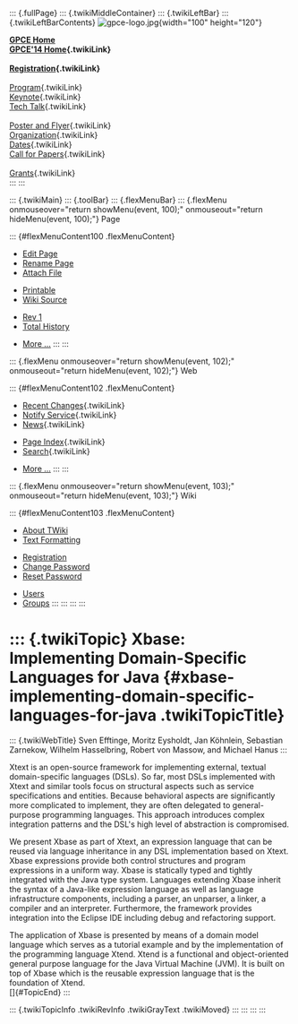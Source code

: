 ::: {.fullPage}
::: {.twikiMiddleContainer}
::: {.twikiLeftBar}
::: {.twikiLeftBarContents}
![gpce-logo.jpg](../pub/GPCE14/WebLeftBar/gpce-logo.jpg){width="100"
height="120"}

**[GPCE Home](http://program-transformation.org/Gpce)**\
**[GPCE\'14 Home](WebHome){.twikiLink}**\
\
**[Registration](GpceRegistration){.twikiLink}**\
\
[Program](ConferenceProgram){.twikiLink}\
[Keynote](KeynoteSpeakers){.twikiLink}\
[Tech Talk](TechTalk){.twikiLink}\
\
[Poster and Flyer](Poster){.twikiLink}\
[Organization](ConferenceOrganization){.twikiLink}\
[Dates](ImportantDates){.twikiLink}\
[Call for Papers](CallForPapers){.twikiLink}\
\
[Grants](Grants){.twikiLink}\
:::
:::

::: {.twikiMain}
::: {.toolBar}
::: {.flexMenuBar}
::: {.flexMenu onmouseover="return showMenu(event, 100);" onmouseout="return hideMenu(event, 100);"}
Page

::: {#flexMenuContent100 .flexMenuContent}
-   [Edit
    Page](http://www.program-transformation.org/edit/GPCE14/P112Efftinge?t=1536828856)
-   [Rename
    Page](http://www.program-transformation.org/rename/GPCE14/P112Efftinge)
-   [Attach
    File](http://www.program-transformation.org/attach/GPCE14/P112Efftinge)

<!-- -->

-   [Printable](http://www.program-transformation.org/view/GPCE14/P112Efftinge?skin=print.pattern)
-   [Wiki
    Source](http://www.program-transformation.org/view/GPCE14/P112Efftinge?skin=text&raw=on&contenttype=text/plain)

<!-- -->

-   [Rev
    1](http://www.program-transformation.org/view/GPCE14/P112Efftinge?rev=1.1)
-   [Total
    History](http://www.program-transformation.org/rdiff/GPCE14/P112Efftinge)

<!-- -->

-   [More
    \...](http://www.program-transformation.org/oops/GPCE14/P112Efftinge?template=oopsmore&param1=1.1&param2=1.1)
:::
:::

::: {.flexMenu onmouseover="return showMenu(event, 102);" onmouseout="return hideMenu(event, 102);"}
Web

::: {#flexMenuContent102 .flexMenuContent}
-   [Recent Changes](WebChanges){.twikiLink}
-   [Notify Service](WebNotify){.twikiLink}
-   [News](WebNews){.twikiLink}

<!-- -->

-   [Page Index](WebIndex){.twikiLink}
-   [Search](WebSearch){.twikiLink}

<!-- -->

-   [More
    \...](http://www.program-transformation.org/oops/GPCE14/P112Efftinge?template=oopsmore&param1=1.1&param2=1.1)
:::
:::

::: {.flexMenu onmouseover="return showMenu(event, 103);" onmouseout="return hideMenu(event, 103);"}
Wiki

::: {#flexMenuContent103 .flexMenuContent}
-   [About
    TWiki](http://www.program-transformation.org/view/TWiki/WebHome)
-   [Text
    Formatting](http://www.program-transformation.org/view/TWiki/TextFormattingRules)

<!-- -->

-   [Registration](http://www.program-transformation.org/view/TWiki/TWikiRegistration)
-   [Change
    Password](http://www.program-transformation.org/view/TWiki/ChangePassword)
-   [Reset
    Password](http://www.program-transformation.org/view/TWiki/ResetPassword)

<!-- -->

-   [Users](http://www.program-transformation.org/view/Main/TWikiUsers)
-   [Groups](http://www.program-transformation.org/view/Main/TWikiGroups)
:::
:::
:::
:::

::: {.twikiTopic}
Xbase: Implementing Domain-Specific Languages for Java {#xbase-implementing-domain-specific-languages-for-java .twikiTopicTitle}
======================================================

::: {.twikiWebTitle}
Sven Efftinge, Moritz Eysholdt, Jan Köhnlein, Sebastian Zarnekow,
Wilhelm Hasselbring, Robert von Massow, and Michael Hanus
:::

Xtext is an open-source framework for implementing external, textual
domain-specific languages (DSLs). So far, most DSLs implemented with
Xtext and similar tools focus on structural aspects such as service
specifications and entities. Because behavioral aspects are
significantly more complicated to implement, they are often delegated to
general-purpose programming languages. This approach introduces complex
integration patterns and the DSL\'s high level of abstraction is
compromised.

We present Xbase as part of Xtext, an expression language that can be
reused via language inheritance in any DSL implementation based on
Xtext. Xbase expressions provide both control structures and program
expressions in a uniform way. Xbase is statically typed and tightly
integrated with the Java type system. Languages extending Xbase inherit
the syntax of a Java-like expression language as well as language
infrastructure components, including a parser, an unparser, a linker, a
compiler and an interpreter. Furthermore, the framework provides
integration into the Eclipse IDE including debug and refactoring
support.

The application of Xbase is presented by means of a domain model
language which serves as a tutorial example and by the implementation of
the programming language Xtend. Xtend is a functional and
object-oriented general purpose language for the Java Virtual Machine
(JVM). It is built on top of Xbase which is the reusable expression
language that is the foundation of Xtend.\
[]{#TopicEnd}
:::

::: {.twikiTopicInfo .twikiRevInfo .twikiGrayText .twikiMoved}
:::
:::
:::
:::
